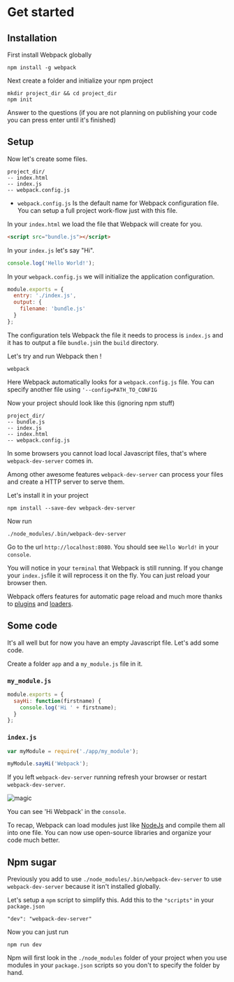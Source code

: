 # Get started

## Installation

First install Webpack globally

```
npm install -g webpack
```

Next create a folder and initialize your npm project

```
mkdir project_dir && cd project_dir
npm init
```

Answer to the questions (if you are not planning on publishing your code you can press enter until it's finished)

## Setup

Now let's create some files.

```
project_dir/
-- index.html
-- index.js
-- webpack.config.js
```

* `webpack.config.js` Is the default name for Webpack configuration file. You can setup a full project work-flow just with this file.

In your `index.html` we load the file that Webpack will create for you.

```html
<script src="bundle.js"></script>
```

In your `index.js` let's say "Hi".

```javascript
console.log('Hello World!');
```

In your `webpack.config.js` we will initialize the application configuration.

```javascript
module.exports = {
  entry: './index.js',
  output: {
    filename: 'bundle.js'
  }
};
```

The configuration tels Webpack the file it needs to process is `index.js` and it has to output a file `bundle.js`in the `build` directory.

Let's try and run Webpack then !

```
webpack
```

Here Webpack automatically looks for a `webpack.config.js` file. You can specify another file using `'--config=PATH_TO_CONFIG`

Now your project should look like this (ignoring npm stuff)

```
project_dir/
-- bundle.js
-- index.js
-- index.html
-- webpack.config.js
```

In some browsers you cannot load local Javascript files, that's where `webpack-dev-server` comes in.

Among other awesome features `webpack-dev-server` can process your files and create a HTTP server to serve them.

Let's install it in your project

```
npm install --save-dev webpack-dev-server
```

Now run

```
./node_modules/.bin/webpack-dev-server
```

Go to the url `http://localhost:8080`. You should see `Hello World!` in your `console`.

You will notice in your `terminal` that Webpack is still running.
If you change your `index.js`file it will reprocess it on the fly. You can just reload your browser then.

Webpack offers features for automatic page reload and much more thanks to [plugins](../GLOSSARY.md#plugins) and [loaders](../GLOSSARY.md#loaders).

## Some code 

It's all well but for now you have an empty Javascript file. Let's add some code.

Create a folder `app` and a `my_module.js` file in it.

### `my_module.js`
```javascript
module.exports = {
  sayHi: function(firstname) {
    console.log('Hi ' + firstname);
  }
};
```

### `index.js`

```javascript
var myModule = require('./app/my_module');

myModule.sayHi('Webpack');
```

If you left `webpack-dev-server` running refresh your browser or restart `webpack-dev-server`. 

![magic](https://proxy.spigotmc.org/549de25581587a39657162f37f16dc374c122e4d?url=http%3A%2F%2Fs2.quickmeme.com%2Fimg%2F72%2F7221f725e518793a71eaec4da3d0d5b60fa961b374f3b33f8a83867da2dc331e.jpg)

You can see 'Hi Webpack' in the `console`.

To recap, Webpack can load modules just like [NodeJs](https://nodejs.org/docs/latest/api/modules.html) and compile them all into one file. You can now use open-source libraries and organize your code much better.

## Npm sugar 

Previously you add to use `./node_modules/.bin/webpack-dev-server` to use `webpack-dev-server` because it isn't installed globally.

Let's setup a `npm` script to simplify this. Add this to the `"scripts"` in your `package.json`

```
"dev": "webpack-dev-server"
```

Now you can just run 

```
npm run dev
```

Npm will first look in the `./node_modules` folder of your project when you use modules in your `package.json` scripts so you don't to specify the folder by hand. 